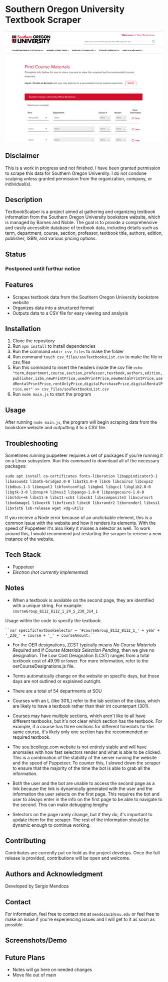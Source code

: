 # Southern Oregon University Textbook Scraper
![Bookstore homepage screenshot](images/image.png)

## Disclaimer
This is a work in progress and not finished. I have been granted permission to scrape this data for Southern Oregon University. I do not condone scalping unless granted permission from the organization, company, or individual(s). 

## Description
TextbookScalper is a project aimed at gathering and organizing textbook information from the Southern Oregon University bookstore website, which is managed by Barnes and Noble. The goal is to provide a comprehensive and easily accessible database of textbook data, including details such as term, department, course, section, professor, textbook title, authors, edition, publisher, ISBN, and various pricing options.

## Status

### Postponed until furthur notice

## Features
* Scrapes textbook data from the Southern Oregon University bookstore website
* Organizes data into a structured format
* Outputs data to a CSV file for easy viewing and analysis

## Installation
1. Clone the repository
2. Run `npm install` to install dependencies
3. Run the command `mkdir csv_files` to make the folder
4. Run command `touch csv_files/souTextbooksList.csv` to make the file in csv_files
5. Run this command to insert the headers inside the csv file `echo "term,department,course,section,professor,textbook,authors,edition,publisher,isbn,newPrintPrice,usedPrintPrice,newRentalPrintPrice,usedRentalPrintPrice,rentOnlyPrice,digitalPurchasePrice,digitalRentalPrice,oer" >> csv_files/souTextbooksList.csv`
6. Run `node main.js` to start the program

## Usage
After running `node main.js`, the program will begin scraping data from the bookstore website and outputting it to a CSV file.

## Troubleshooting
Sometimes running puppeteer requires a set of packages if you're running it on a Linux subsystem. Run this command to download all of the necessary packages:

`sudo apt install ca-certificates fonts-liberation libappindicator3-1 libasound2 libatk-bridge2.0-0 libatk1.0-0 libc6 libcairo2 libcups2 libdbus-1-3 libexpat1 libfontconfig1 libgbm1 libgcc1 libglib2.0-0 libgtk-3-0 libnspr4 libnss3 libpango-1.0-0 libpangocairo-1.0-0 libstdc++6 libx11-6 libx11-xcb1 libxcb1 libxcomposite1 libxcursor1 libxdamage1 libxext6 libxfixes3 libxi6 libxrandr2 libxrender1 libxss1 libxtst6 lsb-release wget xdg-utils`

If you recieve a Node error because of an unclickable element, this is a common issue with the website and how it renders its elements. With the speed of Puppeteer it's also likely it misses a selector as well. To work around this, I would recommend just restarting the scraper to recieve a new instance of the website.

## Tech Stack
* Puppeteer
* *Electron (not currently implemented)*

## Notes
* When a textbook is available on the second page, they are identified with a unique string. For example: ``courseGroup_8112_8112_1_24_S_230_314_1``

Usage within the code to specify the textbook:

    ``var specificTextbookSelector = '#courseGroup_8112_8112_1_' + year + '_230_' + course + '_' + courseAmount;``

*  For the OER designations, ZCST typically means *No Course Materials Required* and if *Course Materials Selection Pending*, then we give no designation. The Low Cost Designation (LCST) ranges from a total textbook cost of 49.99 or lower. For more information, refer to the oerCourseDesignations.js file.

* Terms automatically change on the website on specific days, but those days are not outlined or explained outright.

* There are a total of 54 departments at SOU

* Courses with an L (like 301L) refer to the lab section of the class, which are likely to have a textbook rather than their int counterpart (301).

* Courses may have multiple sections, which aren't like to all have different textbooks, but it's not clear which section has the textbook. For example, if a course has three sections for different timeslots for the same course, it's likely only one section has the recommended or required textbook.

* The sou.bcollege.com website is not entirely stable and will have anomalies with how fast selectors render and what is able to be clicked. This is a combination of the stability of the server running the website and the speed of Puppeteer. To counter this, I slowed down the scraper to ensure that the majority of the time the bot is able to grab all the information.

* Both the user and the bot are unable to access the second page as a link because the link is dynamically generated with the user and the information the user selects on the first page. This requires the bot and user to always enter in the info on the first page to be able to navigate to the second. This can make debugging lengthy

* Selectors on the page rarely change, but if they do, it's important to update them for the scraper. The rest of the information should be dynamic enough to continue working.

## Contributing
Contributes are currently put on hold as the project develops. Once the full release is provided, contributions will be open and welcome.

## Authors and Acknowledgment
Developed by Sergio Mendoza

## Contact
For information, feel free to contact me at ``mendozas1@sou.edu`` or feel free to make an issue if you're experiencing issues and I will get to it as soon as possible.

## Screenshots/Demo

## Future Plans
- Notes will go here on needed changes
- Move file out of main